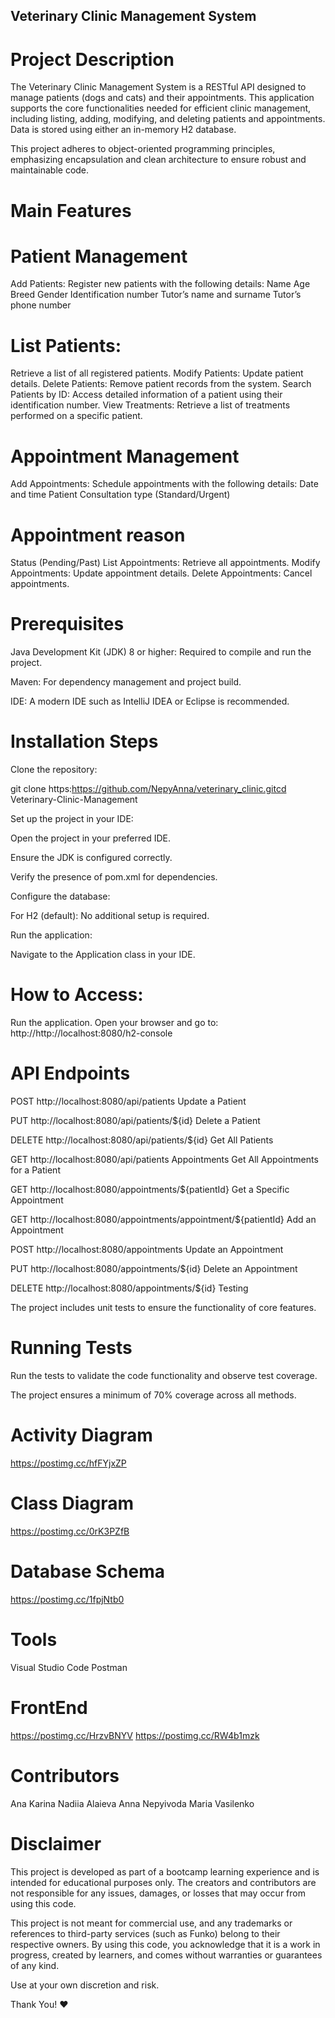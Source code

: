 ## Veterinary Clinic Management System

# Project Description

The Veterinary Clinic Management System is a RESTful API designed to manage patients (dogs and cats) and their appointments. This application supports the core functionalities needed for efficient clinic management, including listing, adding, modifying, and deleting patients and appointments. Data is stored using either an in-memory H2 database.

This project adheres to object-oriented programming principles, emphasizing encapsulation and clean architecture to ensure robust and maintainable code.

# Main Features

# Patient Management

Add Patients: Register new patients with the following details:
Name
Age
Breed
Gender
Identification number
Tutor’s name and surname
Tutor’s phone number

# List Patients: 
Retrieve a list of all registered patients.
Modify Patients: Update patient details.
Delete Patients: Remove patient records from the system.
Search Patients by ID: Access detailed information of a patient using their identification number.
View Treatments: Retrieve a list of treatments performed on a specific patient.

# Appointment Management
Add Appointments: Schedule appointments with the following details:
Date and time
Patient
Consultation type (Standard/Urgent)

# Appointment reason
Status (Pending/Past)
List Appointments: Retrieve all appointments.
Modify Appointments: Update appointment details.
Delete Appointments: Cancel appointments.

# Prerequisites

Java Development Kit (JDK) 8 or higher: Required to compile and run the project.

Maven: For dependency management and project build.

IDE: A modern IDE such as IntelliJ IDEA or Eclipse is recommended.

# Installation Steps

Clone the repository:

git clone https:https://github.com/NepyAnna/veterinary_clinic.gitcd Veterinary-Clinic-Management

Set up the project in your IDE:

Open the project in your preferred IDE.

Ensure the JDK is configured correctly.

Verify the presence of pom.xml for dependencies.

Configure the database:

For H2 (default): No additional setup is required.

Run the application:

Navigate to the Application class in your IDE.

# How to Access:
Run the application.
Open your browser and go to:
http://http://localhost:8080/h2-console

# API Endpoints

POST http://localhost:8080/api/patients Update a Patient

PUT http://localhost:8080/api/patients/${id} Delete a Patient

DELETE http://localhost:8080/api/patients/${id} Get All Patients

GET http://localhost:8080/api/patients Appointments Get All Appointments for a Patient

GET http://localhost:8080/appointments/${patientId} Get a Specific Appointment

GET http://localhost:8080/appointments/appointment/${patientId} Add an Appointment

POST http://localhost:8080/appointments Update an Appointment

PUT http://localhost:8080/appointments/${id} Delete an Appointment

DELETE http://localhost:8080/appointments/${id}
Testing

The project includes unit tests to ensure the functionality of core features.

# Running Tests



Run the tests to validate the code functionality and observe test coverage.

The project ensures a minimum of 70% coverage across all methods.


# Activity Diagram
https://postimg.cc/hfFYjxZP


# Class Diagram
https://postimg.cc/0rK3PZfB


# Database Schema
https://postimg.cc/1fpjNtb0

# Tools
Visual Studio Code
Postman


# FrontEnd
https://postimg.cc/HrzvBNYV
https://postimg.cc/RW4b1mzk

# Contributors
Ana Karina
Nadiia Alaieva
Anna Nepyivoda
Maria Vasilenko

# Disclaimer
This project is developed as part of a bootcamp learning experience and is intended for educational purposes only. The creators and contributors are not responsible for any issues, damages, or losses that may occur from using this code.

This project is not meant for commercial use, and any trademarks or references to third-party services (such as Funko) belong to their respective owners. By using this code, you acknowledge that it is a work in progress, created by learners, and comes without warranties or guarantees of any kind.

Use at your own discretion and risk.

Thank You! ❤️

